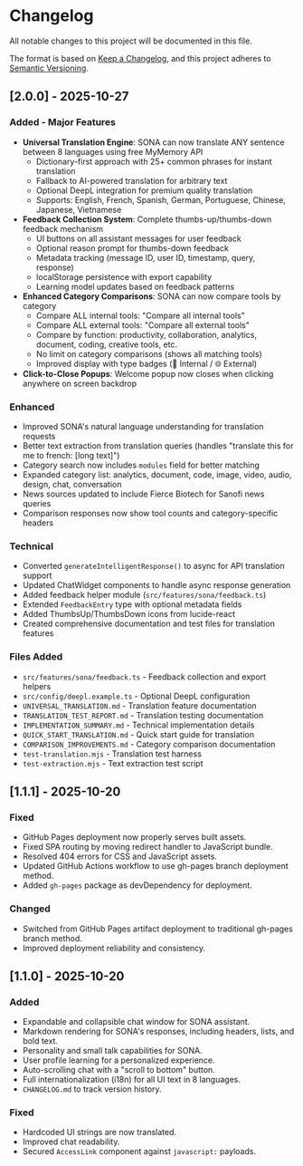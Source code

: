 # Changelog

All notable changes to this project will be documented in this file.

The format is based on [Keep a Changelog](https://keepachangelog.com/en/1.0.0/),
and this project adheres to [Semantic Versioning](https://semver.org/spec/v2.0.0.html).

## [2.0.0] - 2025-10-27

### Added - Major Features
- **Universal Translation Engine**: SONA can now translate ANY sentence between 8 languages using free MyMemory API
  - Dictionary-first approach with 25+ common phrases for instant translation
  - Fallback to AI-powered translation for arbitrary text
  - Optional DeepL integration for premium quality translation
  - Supports: English, French, Spanish, German, Portuguese, Chinese, Japanese, Vietnamese
- **Feedback Collection System**: Complete thumbs-up/thumbs-down feedback mechanism
  - UI buttons on all assistant messages for user feedback
  - Optional reason prompt for thumbs-down feedback
  - Metadata tracking (message ID, user ID, timestamp, query, response)
  - localStorage persistence with export capability
  - Learning model updates based on feedback patterns
- **Enhanced Category Comparisons**: SONA can now compare tools by category
  - Compare ALL internal tools: "Compare all internal tools"
  - Compare ALL external tools: "Compare all external tools"
  - Compare by function: productivity, collaboration, analytics, document, coding, creative tools, etc.
  - No limit on category comparisons (shows all matching tools)
  - Improved display with type badges (🏢 Internal / 🌐 External)
- **Click-to-Close Popups**: Welcome popup now closes when clicking anywhere on screen backdrop

### Enhanced
- Improved SONA's natural language understanding for translation requests
- Better text extraction from translation queries (handles "translate this for me to french: [long text]")
- Category search now includes `modules` field for better matching
- Expanded category list: analytics, document, code, image, video, audio, design, chat, conversation
- News sources updated to include Fierce Biotech for Sanofi news queries
- Comparison responses now show tool counts and category-specific headers

### Technical
- Converted `generateIntelligentResponse()` to async for API translation support
- Updated ChatWidget components to handle async response generation
- Added feedback helper module (`src/features/sona/feedback.ts`)
- Extended `FeedbackEntry` type with optional metadata fields
- Added ThumbsUp/ThumbsDown icons from lucide-react
- Created comprehensive documentation and test files for translation features

### Files Added
- `src/features/sona/feedback.ts` - Feedback collection and export helpers
- `src/config/deepl.example.ts` - Optional DeepL configuration
- `UNIVERSAL_TRANSLATION.md` - Translation feature documentation
- `TRANSLATION_TEST_REPORT.md` - Translation testing documentation
- `IMPLEMENTATION_SUMMARY.md` - Technical implementation details
- `QUICK_START_TRANSLATION.md` - Quick start guide for translation
- `COMPARISON_IMPROVEMENTS.md` - Category comparison documentation
- `test-translation.mjs` - Translation test harness
- `test-extraction.mjs` - Text extraction test script

## [1.1.1] - 2025-10-20

### Fixed
- GitHub Pages deployment now properly serves built assets.
- Fixed SPA routing by moving redirect handler to JavaScript bundle.
- Resolved 404 errors for CSS and JavaScript assets.
- Updated GitHub Actions workflow to use gh-pages branch deployment method.
- Added `gh-pages` package as devDependency for deployment.

### Changed
- Switched from GitHub Pages artifact deployment to traditional gh-pages branch method.
- Improved deployment reliability and consistency.

## [1.1.0] - 2025-10-20

### Added
- Expandable and collapsible chat window for SONA assistant.
- Markdown rendering for SONA's responses, including headers, lists, and bold text.
- Personality and small talk capabilities for SONA.
- User profile learning for a personalized experience.
- Auto-scrolling chat with a "scroll to bottom" button.
- Full internationalization (i18n) for all UI text in 8 languages.
- `CHANGELOG.md` to track version history.

### Fixed
- Hardcoded UI strings are now translated.
- Improved chat readability.
- Secured `AccessLink` component against `javascript:` payloads.
